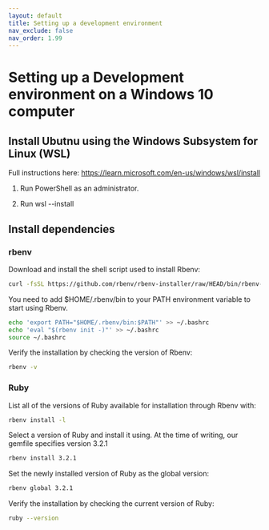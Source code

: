 ```yaml
---
layout: default
title: Setting up a development environment
nav_exclude: false
nav_order: 1.99
---
```


# Setting up a Development environment on a Windows 10 computer

## Install Ubutnu using the Windows Subsystem for Linux (WSL)

Full instructions here: https://learn.microsoft.com/en-us/windows/wsl/install

1. Run PowerShell as an administrator.

1. Run wsl --install

## Install dependencies

### rbenv

Download and install the shell script used to install Rbenv:

```bash
curl -fsSL https://github.com/rbenv/rbenv-installer/raw/HEAD/bin/rbenv-installer | bash
```

You need to add $HOME/.rbenv/bin to your PATH environment variable to start using Rbenv.

```bash
echo 'export PATH="$HOME/.rbenv/bin:$PATH"' >> ~/.bashrc
echo 'eval "$(rbenv init -)"' >> ~/.bashrc
source ~/.bashrc
```

Verify the installation by checking the version of Rbenv:

```bash
rbenv -v
```

### Ruby

List all of the versions of Ruby available for installation through Rbenv with:

```bash
rbenv install -l
```

Select a version of Ruby and install it using. At the time of writing, our gemfile specifies version 3.2.1

```bash
rbenv install 3.2.1
```

Set the newly installed version of Ruby as the global version:

```bash
rbenv global 3.2.1
```

Verify the installation by checking the current version of Ruby:

```bash
ruby --version
```



